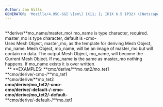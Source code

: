 ```yaml
---
Author: Jan Wills
GENERATOR: 'Mozilla/4.05C-SGI \[en\] (X11; I; IRIX 6.5 IP32) \[Netscape\]'
---
```


 \
**derive/**mo\_name/master\_mo/
mo\_name is type character, required.\
master\_mo is type character, default is -cmo-\
Uses Mesh Object, master\_mo, as the template for deriving Mesh Object,
mo\_name. Mesh Object, mo\_name, will be an image of master\_mo but will
contain no data. The output Mesh Object, mo\_name, will become the
Current Mesh Object. If mo\_name is the same as master\_mo nothing
happens. If mo\_name exists it is over written.\
 
** **EXAMPLES:
**cmo/derive/**mo\_tet2/mo\_tet1\
**cmo/derive/-cmo-/**mo\_tet1\
**cmo/derive/**mo\_tet2\
**cmo/derive/**mo\_tet2**/-cmo-**\
**cmo/derive/-default-/-cmo-**\
**cmo/derive/**mo\_tet2**/-default-**\
**cmo/derive/-default-/**mo\_tet1
